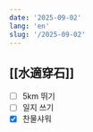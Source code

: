 ```yaml
---
date: '2025-09-02'
lang: 'en'
slug: '/2025-09-02'
---
```


## [[水適穿石]]

- [ ] 5km 뛰기
- [ ] 일지 쓰기
- [x] 찬물샤워
